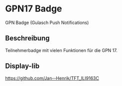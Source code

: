 # GPN17 Badge
GPN Badge (Gulasch Push Notifications)

## Beschreibung
Teilnehmerbadge mit vielen Funktionen für die GPN 17.

## Display-lib
https://github.com/Jan--Henrik/TFT_ILI9163C
